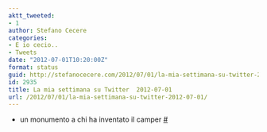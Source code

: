 ```yaml
---
aktt_tweeted:
- 1
author: Stefano Cecere
categories:
- E io cecio..
- Tweets
date: "2012-07-01T10:20:00Z"
format: status
guid: http://stefanocecere.com/2012/07/01/la-mia-settimana-su-twitter-2012-07-01/
id: 2935
title: La mia settimana su Twitter  2012-07-01
url: /2012/07/01/la-mia-settimana-su-twitter-2012-07-01/
---
```


<ul class="aktt_tweet_digest">
  <li>
    un monumento a chi ha inventato il camper <a href="http://twitter.com/StefanoCecere/statuses/217156516480942080" class="aktt_tweet_time">#</a>
  </li>
</ul>